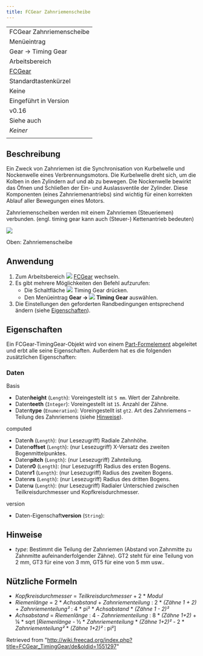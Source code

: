 ```yaml
---
title: FCGear Zahnriemenscheibe
---
```

|  |
| --- |
| FCGear Zahnriemenscheibe |
| Menüeintrag |
| Gear → Timing Gear |
| Arbeitsbereich |
| [FCGear](/FCGear_Workbench/de "FCGear Workbench/de") |
| Standardtastenkürzel |
| Keine |
| Eingeführt in Version |
| v0.16 |
| Siehe auch |
| *Keiner* |
|  |

## Beschreibung

Ein Zweck von Zahnriemen ist die Synchronisation von Kurbelwelle und Nockenwelle eines Verbrennungsmotors. Die Kurbelwelle dreht sich, um die Kolben in den Zylindern auf und ab zu bewegen. Die Nockenwelle bewirkt das Öfnen und Schließen der Ein- und Auslassventile der Zylinder. Diese Komponenten (eines Zahnriemenantriebs) sind wichtig für einen korrekten Ablauf aller Bewegungen eines Motors.

Zahnriemenscheiben werden mit einem Zahnriemen (Steueriemen) verbunden. (engl. timing gear kann auch (Steuer-) Kettenantrieb bedeuten)

![](/images/Timing-Gear_example.png)

Oben: Zahnriemenscheibe

## Anwendung

1. Zum Arbeitsbereich ![](/images/FCGear_workbench_icon.svg) [FCGear](/FCGear_Workbench/de "FCGear Workbench/de") wechseln.
2. Es gibt mehrere Möglichkeiten den Befehl aufzurufen:
   * Die Schaltfläche ![](/images/FCGear_TimingGear.svg) Timing Gear drücken.
   * Den Menüeintrag **Gear → ![](/images/FCGear_TimingGear.svg) Timing Gear** auswählen.
3. Die Einstellungen den geforderten Randbedingungen entsprechend ändern (siehe [Eigenschaften](#Eigenschaften)).

## Eigenschaften

Ein FCGear-TimingGear-Objekt wird von einem [Part-Formelement](/Part_Feature/de "Part Feature/de") abgeleitet und erbt alle seine Eigenschaften. Außerdem hat es die folgenden zusätzlichen Eigenschaften:

### Daten

Basis

* Daten**height** (`Length`): Voreingestellt ist `5 mm`. Wert der Zahnbreite.
* Daten**teeth** (`Integer`): Voreingestellt ist `15`. Anzahl der Zähne.
* Daten**type** (`Enumeration`): Voreingestellt ist `gt2`. Art des Zahnriemens – Teilung des Zahnriemens (siehe [Hinweise](#Hinweise)).

computed

* Daten**h** (`Length`): (nur Lesezugriff) Radiale Zahnhöhe.
* Daten**offset** (`Length`): (nur Lesezugriff) X-Versatz des zweiten Bogenmittelpunktes.
* Daten**pitch** (`Length`): (nur Lesezugriff) Zahnteilung.
* Daten**r0** (`Length`): (nur Lesezugriff) Radius des ersten Bogens.
* Daten**r1** (`Length`): (nur Lesezugriff) Radius des zweiten Bogens.
* Daten**rs** (`Length`): (nur Lesezugriff) Radius des dritten Bogens.
* Daten**u** (`Length`): (nur Lesezugriff) Radialer Unterschied zwischen Teilkreisdurchmesser und Kopfkreisdurchmesser.

version

* Daten-Eigenschaft**version** (`String`):

## Hinweise

* *type*: Bestimmt die Teilung der Zahnriemen (Abstand von Zahnmitte zu Zahnmitte aufeinanderfolgender Zähne). GT2 steht für eine Teilung von 2 mm, GT3 für eine von 3 mm, GT5 für eine von 5 mm usw..

## Nützliche Formeln

* *Kopfkreisdurchmesser* = *Teilkreisdurchmesser* + 2 \* *Modul*
* *Riemenlänge* = 2 \* *Achsabstand* + *Zahnriementeilung* : 2 \* *(Zähne 1 + 2)* + *Zahnriementeilung²* : 4 \* pi² \* *Achsabstand* \* *(Zähne 1 - 2)²*
* *Achsabstand* = *Riemenlänge* : 4 - *Zahnriementeilung* : 8 \* *(Zähne 1+2)* + ¼ \* sqrt [*Riemenlänge* - ½ \* *Zahnriementeilung* \* *(Zähne 1+2)²* - 2 \* *Zahnriementeilung²* \* *(Zähne 1+2)²* : pi²]

Retrieved from "<http://wiki.freecad.org/index.php?title=FCGear_TimingGear/de&oldid=1551297>"